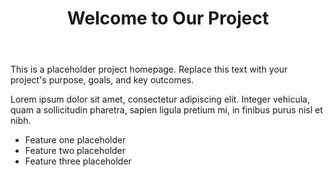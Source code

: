 ﻿---
title: Welcome to Our Project
layout: single
classes: wide
---

This is a placeholder project homepage. Replace this text with your project's purpose, goals, and key outcomes.

Lorem ipsum dolor sit amet, consectetur adipiscing elit. Integer vehicula, quam a sollicitudin pharetra, sapien ligula pretium mi, in finibus purus nisl et nibh.

- Feature one placeholder
- Feature two placeholder
- Feature three placeholder

